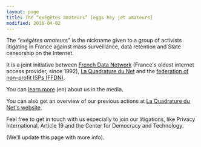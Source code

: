 ```yaml
---
layout: page
title: The “exégètes amateurs” [eggs hey jet amateurs]
modified: 2016-04-02
---
```


The *“exégètes amateurs”* is the nickname given to a group of
activists litigating in France against mass surveillance, data
retention and State censorship on the Internet.

It is a joint initiative between [French Data Network][fdn] (France's oldest
internet access provider, since 1992), [La Quadrature du Net][lqdn] and the
[federation of non-profit ISPs (FFDN)][ffdn].

[fdn]: http://www.fdn.fr/
[lqdn]: https://www.laquadrature.net/en
[ffdn]: https://www.ffdn.org/

You can
[learn more](https://www.mediapart.fr/en/journal/france/291015/web-activists-debugging-frances-surveillance-laws) (en)
about us in the media.

You can also get an overview of our previous actions at [La Quadrature
du Net's website](https://www.laquadrature.net/fr/recours#english).

Feel free to get in touch with us especially to join our litigations,
like Privacy International, Article 19 and the Center for Democracy and Technology.

(We'll update this page with more info).
